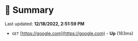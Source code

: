 # 📖 Summary
Last updated: **12/18/2022, 2:51:59 PM**

- `GET` [https://google.com](https://google.com) - **Up** (183ms)
